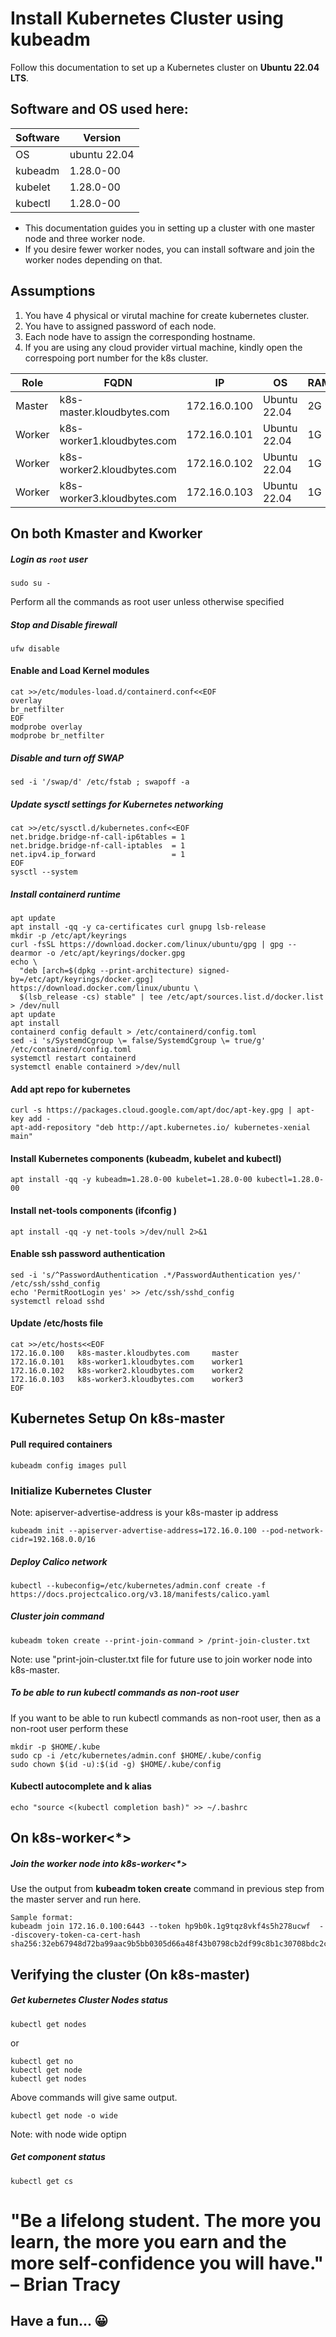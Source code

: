 # Install Kubernetes Cluster using kubeadm
Follow this documentation to set up a Kubernetes cluster on __Ubuntu 22.04 LTS__.

## Software and OS used here:

|Software|Version|
|----|----|
|OS|ubuntu 22.04|
|kubeadm|1.28.0-00|
|kubelet|1.28.0-00|
|kubectl|1.28.0-00|

* This documentation guides you in setting up a cluster with one master node and three worker node. 
* If you desire fewer worker nodes, you can install software and join the worker nodes depending on that.

## Assumptions

1. You have 4 physical or virutal machine for create kubernetes cluster.
2. You have to assigned password of each node.
3. Each node have to assign the corresponding hostname.
4. If you are using any cloud provider virtual machine, kindly open the correspoing port number for the k8s cluster.

|Role|FQDN|IP|OS|RAM|CPU|
|----|----|----|----|----|----|
|Master|k8s-master.kloudbytes.com  |172.16.0.100|Ubuntu 22.04|2G|2|
|Worker|k8s-worker1.kloudbytes.com |172.16.0.101|Ubuntu 22.04|1G|1|
|Worker|k8s-worker2.kloudbytes.com|172.16.0.102|Ubuntu 22.04|1G|1|
|Worker|k8s-worker3.kloudbytes.com |172.16.0.103|Ubuntu 22.04|1G|1|

## On both Kmaster and Kworker
##### Login as `root` user
```
sudo su -
```
Perform all the commands as root user unless otherwise specified
##### Stop and Disable firewall
```
ufw disable
```
#### Enable and Load Kernel modules
```
cat >>/etc/modules-load.d/containerd.conf<<EOF
overlay
br_netfilter
EOF
modprobe overlay
modprobe br_netfilter
```
##### Disable and turn off SWAP
```
sed -i '/swap/d' /etc/fstab ; swapoff -a
```
##### Update sysctl settings for Kubernetes networking
```
cat >>/etc/sysctl.d/kubernetes.conf<<EOF
net.bridge.bridge-nf-call-ip6tables = 1
net.bridge.bridge-nf-call-iptables  = 1
net.ipv4.ip_forward                 = 1
EOF
sysctl --system
```
##### Install containerd runtime
```
apt update
apt install -qq -y ca-certificates curl gnupg lsb-release
mkdir -p /etc/apt/keyrings
curl -fsSL https://download.docker.com/linux/ubuntu/gpg | gpg --dearmor -o /etc/apt/keyrings/docker.gpg
echo \
  "deb [arch=$(dpkg --print-architecture) signed-by=/etc/apt/keyrings/docker.gpg] https://download.docker.com/linux/ubuntu \
  $(lsb_release -cs) stable" | tee /etc/apt/sources.list.d/docker.list > /dev/null
apt update 
apt install
containerd config default > /etc/containerd/config.toml
sed -i 's/SystemdCgroup \= false/SystemdCgroup \= true/g' /etc/containerd/config.toml
systemctl restart containerd
systemctl enable containerd >/dev/null
```
#### Add apt repo for kubernetes

```
curl -s https://packages.cloud.google.com/apt/doc/apt-key.gpg | apt-key add - 
apt-add-repository "deb http://apt.kubernetes.io/ kubernetes-xenial main"
```
#### Install Kubernetes components (kubeadm, kubelet and kubectl)
```
apt install -qq -y kubeadm=1.28.0-00 kubelet=1.28.0-00 kubectl=1.28.0-00 
```
#### Install net-tools components (ifconfig )
```
apt install -qq -y net-tools >/dev/null 2>&1
```
#### Enable ssh password authentication
```
sed -i 's/^PasswordAuthentication .*/PasswordAuthentication yes/' /etc/ssh/sshd_config
echo 'PermitRootLogin yes' >> /etc/ssh/sshd_config
systemctl reload sshd
```
#### Update /etc/hosts file
```
cat >>/etc/hosts<<EOF
172.16.0.100   k8s-master.kloudbytes.com     master 
172.16.0.101   k8s-worker1.kloudbytes.com    worker1 
172.16.0.102   k8s-worker2.kloudbytes.com    worker2
172.16.0.103   k8s-worker3.kloudbytes.com    worker3 
EOF
```
## Kubernetes Setup On k8s-master

#### Pull required containers
```
kubeadm config images pull
```
### Initialize Kubernetes Cluster
Note: apiserver-advertise-address is your k8s-master ip address
```
kubeadm init --apiserver-advertise-address=172.16.0.100 --pod-network-cidr=192.168.0.0/16 
```
##### Deploy Calico network
```
kubectl --kubeconfig=/etc/kubernetes/admin.conf create -f https://docs.projectcalico.org/v3.18/manifests/calico.yaml
```

##### Cluster join command

```
kubeadm token create --print-join-command > /print-join-cluster.txt
```
Note: use "print-join-cluster.txt file for future use to join worker node into k8s-master.

##### To be able to run kubectl commands as non-root user
If you want to be able to run kubectl commands as non-root user, then as a non-root user perform these

```
mkdir -p $HOME/.kube
sudo cp -i /etc/kubernetes/admin.conf $HOME/.kube/config
sudo chown $(id -u):$(id -g) $HOME/.kube/config
```

#### Kubectl autocomplete and k alias
```
echo "source <(kubectl completion bash)" >> ~/.bashrc

```

## On k8s-worker<*>
##### Join the worker node into k8s-worker<*>

Use the output from __kubeadm token create__ command in previous step from the master server and run here.

```
Sample format:
kubeadm join 172.16.0.100:6443 --token hp9b0k.1g9tqz8vkf4s5h278ucwf  --discovery-token-ca-cert-hash sha256:32eb67948d72ba99aac9b5bb0305d66a48f43b0798cb2df99c8b1c30708bdc2cased24sf
```

## Verifying the cluster (On k8s-master)
##### Get kubernetes Cluster Nodes status
```
kubectl get nodes
```
or 
```
kubectl get no
kubectl get node
kubectl get nodes
```
Above commands will give same output.
```
kubectl get node -o wide
```
Note: with node wide optipn

##### Get component status
```
kubectl get cs
```

# "Be a lifelong student. The more you learn, the more you earn and the more self-confidence you will have." – Brian Tracy

## Have a fun... :grinning:
